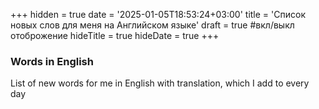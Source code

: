 +++
hidden = true
date = '2025-01-05T18:53:24+03:00'
title = 'Список новых слов для меня на Английском языке'
draft = true  #вкл/выкл отоброжение
hideTitle = true 
hideDate = true
+++

### Words in English

List of new words for me in English with translation, which I add to every day